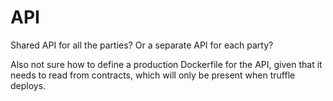 # API

Shared API for all the parties? Or a separate API for each party?

Also not sure how to define a production Dockerfile for the API, given that it needs to read from contracts, which will only be present when truffle deploys.
